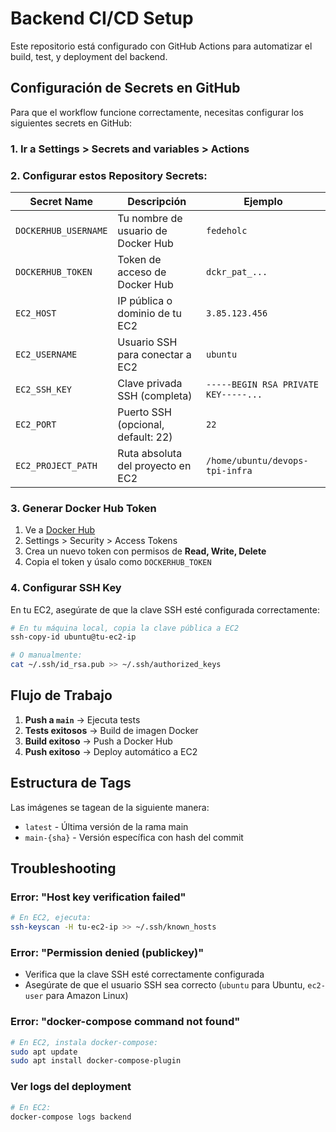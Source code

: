 # Backend CI/CD Setup

Este repositorio está configurado con GitHub Actions para automatizar el build, test, y deployment del backend.

## Configuración de Secrets en GitHub

Para que el workflow funcione correctamente, necesitas configurar los siguientes secrets en GitHub:

### 1. Ir a Settings > Secrets and variables > Actions

### 2. Configurar estos Repository Secrets:

| Secret Name          | Descripción                        | Ejemplo                              |
| -------------------- | ---------------------------------- | ------------------------------------ |
| `DOCKERHUB_USERNAME` | Tu nombre de usuario de Docker Hub | `fedeholc`                           |
| `DOCKERHUB_TOKEN`    | Token de acceso de Docker Hub      | `dckr_pat_...`                       |
| `EC2_HOST`           | IP pública o dominio de tu EC2     | `3.85.123.456`                       |
| `EC2_USERNAME`       | Usuario SSH para conectar a EC2    | `ubuntu`                             |
| `EC2_SSH_KEY`        | Clave privada SSH (completa)       | `-----BEGIN RSA PRIVATE KEY-----...` |
| `EC2_PORT`           | Puerto SSH (opcional, default: 22) | `22`                                 |
| `EC2_PROJECT_PATH`   | Ruta absoluta del proyecto en EC2  | `/home/ubuntu/devops-tpi-infra`      |

### 3. Generar Docker Hub Token

1. Ve a [Docker Hub](https://hub.docker.com)
2. Settings > Security > Access Tokens
3. Crea un nuevo token con permisos de **Read, Write, Delete**
4. Copia el token y úsalo como `DOCKERHUB_TOKEN`

### 4. Configurar SSH Key

En tu EC2, asegúrate de que la clave SSH esté configurada correctamente:

```bash
# En tu máquina local, copia la clave pública a EC2
ssh-copy-id ubuntu@tu-ec2-ip

# O manualmente:
cat ~/.ssh/id_rsa.pub >> ~/.ssh/authorized_keys
```

## Flujo de Trabajo

1. **Push a `main`** → Ejecuta tests
2. **Tests exitosos** → Build de imagen Docker
3. **Build exitoso** → Push a Docker Hub
4. **Push exitoso** → Deploy automático a EC2

## Estructura de Tags

Las imágenes se tagean de la siguiente manera:

- `latest` - Última versión de la rama main
- `main-{sha}` - Versión específica con hash del commit

## Troubleshooting

### Error: "Host key verification failed"

```bash
# En EC2, ejecuta:
ssh-keyscan -H tu-ec2-ip >> ~/.ssh/known_hosts
```

### Error: "Permission denied (publickey)"

- Verifica que la clave SSH esté correctamente configurada
- Asegúrate de que el usuario SSH sea correcto (`ubuntu` para Ubuntu, `ec2-user` para Amazon Linux)

### Error: "docker-compose command not found"

```bash
# En EC2, instala docker-compose:
sudo apt update
sudo apt install docker-compose-plugin
```

### Ver logs del deployment

```bash
# En EC2:
docker-compose logs backend
```
